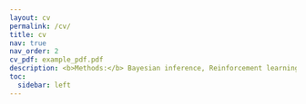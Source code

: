 ```yaml
---
layout: cv
permalink: /cv/
title: cv
nav: true
nav_order: 2
cv_pdf: example_pdf.pdf
description: <b>Methods:</b> Bayesian inference, Reinforcement learning, Psychophysics, fMRI
toc:
  sidebar: left
---
```


